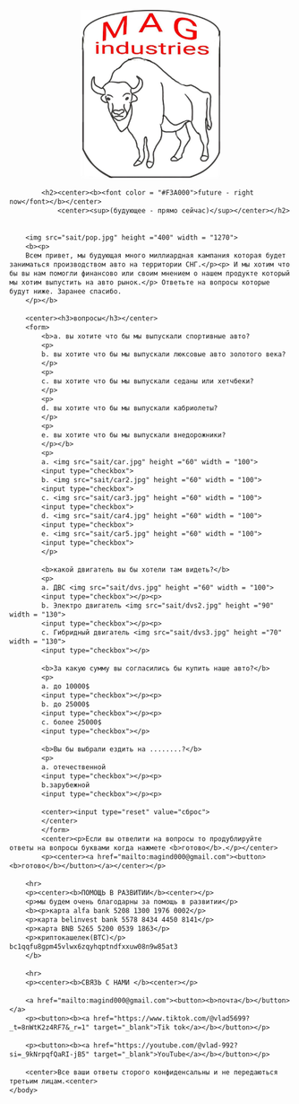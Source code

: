 <!DOCTYPE html>
<html>
	<head>
	<title>MAG industries</title>
	<meta name="Glushnev Mikhail Alekseevich">
	<meta countent ="The site of the company MAG industries">
	<meta name="Keyboards" content="sait, MAG industries, interesting, tehnology, content, startup, 3d printer, arduino, code, knowledge, machine, auto, car">	
	</head>
	<body>
	<p><center><img src="sait/2024.jpg" height ="300" width = "250"></center></p>
		
			<h2><center><b><font color = "#F3A000">future - right now</font></b></center>
				<center><sup>(будующее - прямо сейчас)</sup></center></h2>
								
	    			
		<img src="sait/pop.jpg" height ="400" width = "1270">
	 	<b><p>
		Всем привет, мы будующая много миллиардная кампания которая будет заниматься производством авто на территории СНГ.</p><p> И мы хотим что бы вы нам помогли финансово или своим мнением о нашем продукте который мы хотим выпустить на авто рынок.</p> Ответьте на вопросы которые будут ниже. Заранее спасибо.
		</p></b>	
		
		<center><h3>вопросы</h3></center>
		<form>
			<b>a. вы хотите что бы мы выпускали спортивные авто?
			<p>
			b. вы хотите что бы мы выпускали люксовые авто золотого века?
			</p>
			<p>
			с. вы хотите что бы мы выпускали седаны или хетчбеки?
			</p>
			<p>
			d. вы хотите что бы мы выпускали кабриолеты? 
			</p>
			<p>
			e. вы хотите что бы мы выпускали внедорожники? 
			</p></b>
			<p>
			a. <img src="sait/car.jpg" height ="60" width = "100">
			<input type="checkbox">
			b. <img src="sait/car2.jpg" height ="60" width = "100">
			<input type="checkbox">
			c. <img src="sait/car3.jpg" height ="60" width = "100">
			<input type="checkbox">
			d. <img src="sait/car4.jpg" height ="60" width = "100">
			<input type="checkbox">
			e. <img src="sait/car5.jpg" height ="60" width = "100">
			<input type="checkbox">
			</p>
		
			<b>какой двигатель вы бы хотели там видеть?</b>
			<p>
			a. ДВС <img src="sait/dvs.jpg" height ="60" width = "100">
			<input type="checkbox"></p><p>
			b. Электро двигатель <img src="sait/dvs2.jpg" height ="90" width = "130">
			<input type="checkbox"></p><p>
			c. Гибридный двигатель <img src="sait/dvs3.jpg" height ="70" width = "130">
			<input type="checkbox"></p>
		
			<b>За какую сумму вы согласились бы купить наше авто?</b>
			<p>
			a. до 10000$
			<input type="checkbox"></p><p>
			b. до 25000$
			<input type="checkbox"></p><p>
			c. более 25000$
			<input type="checkbox"></p>
		
			<b>Вы бы выбрали ездить на ........?</b>
			<p>
			a. отечественной
			<input type="checkbox"></p><p>
			b.зарубежной
			<input type="checkbox"></p><p>
		
			<center><input type="reset" value="сброс">
			</center>
			</form>
			<center><p>Если вы отвелити на вопросы то продублируйте  ответы на вопросы буквами когда нажмете <b>готово</b>.</p></center>
			<p><center><a href="mailto:magind000@gmail.com"><button><b>готово</b></button></a></center></p>
			
		<hr>
		<p><center><b>ПОМОЩЬ В РАЗВИТИИ</b><center></p>
		<p>мы будем очень благодарны за помощь в развитии</p> 
		<b><p>карта alfa bank 5208 1300 1976 0002</p>
		<p>карта belinvest bank 5578 8434 4450 8141</p>
		<p>карта BNB 5265 5200 0539 1863</p>
		<p>криптокашелек(BTC)</p> bc1qqfu8gpm45vlwx6zqyhqptndfxxuw08n9w85at3
		</b>
		
		<hr>
		<p><center><b>СВЯЗЬ С НАМИ </b><center></p>
		
		<a href="mailto:magind000@gmail.com"><button><b>почта</b></button></a>
		<p><button><b><a href="https://www.tiktok.com/@vlad5699?_t=8nWtK2z4RF7&_r=1" target="_blank">Tik tok</a></b></button></p>
		
		<p><button><b><a href="https://youtube.com/@vlad-992?si=_9kNrpqfQaRI-jB5" target="_blank">YouTube</a></b></button></p>
		
		<center>Все ваши ответы сторого конфиденсальны и не передаються третьим лицам.<center>
	</body>
</html>
